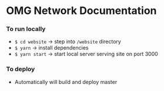 # OMG Network Documentation

### To run locally
- `$ cd website` -> step into `/website` directory
- `$ yarn` -> install dependencies
- `$ yarn start` -> start local server serving site on port 3000

### To deploy
- Automatically will build and deploy master

